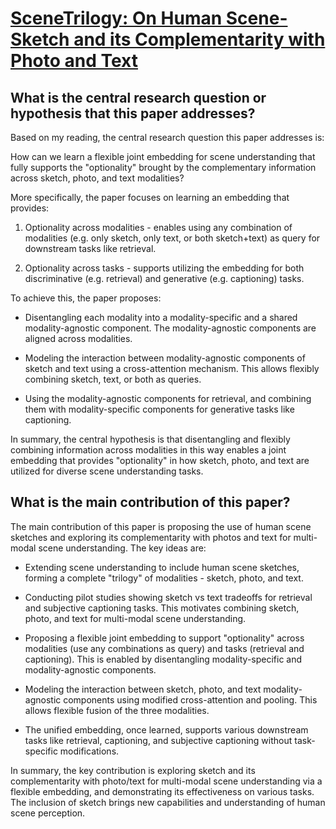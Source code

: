 # [SceneTrilogy: On Human Scene-Sketch and its Complementarity with Photo   and Text](https://arxiv.org/abs/2204.11964)

## What is the central research question or hypothesis that this paper addresses?

 Based on my reading, the central research question this paper addresses is:

How can we learn a flexible joint embedding for scene understanding that fully supports the "optionality" brought by the complementary information across sketch, photo, and text modalities?

More specifically, the paper focuses on learning an embedding that provides:

1) Optionality across modalities - enables using any combination of modalities (e.g. only sketch, only text, or both sketch+text) as query for downstream tasks like retrieval.

2) Optionality across tasks - supports utilizing the embedding for both discriminative (e.g. retrieval) and generative (e.g. captioning) tasks. 

To achieve this, the paper proposes:

- Disentangling each modality into a modality-specific and a shared modality-agnostic component. The modality-agnostic components are aligned across modalities.

- Modeling the interaction between modality-agnostic components of sketch and text using a cross-attention mechanism. This allows flexibly combining sketch, text, or both as queries.

- Using the modality-agnostic components for retrieval, and combining them with modality-specific components for generative tasks like captioning.

In summary, the central hypothesis is that disentangling and flexibly combining information across modalities in this way enables a joint embedding that provides "optionality" in how sketch, photo, and text are utilized for diverse scene understanding tasks.


## What is the main contribution of this paper?

 The main contribution of this paper is proposing the use of human scene sketches and exploring its complementarity with photos and text for multi-modal scene understanding. The key ideas are:

- Extending scene understanding to include human scene sketches, forming a complete "trilogy" of modalities - sketch, photo, and text.

- Conducting pilot studies showing sketch vs text tradeoffs for retrieval and subjective captioning tasks. This motivates combining sketch, photo, and text for multi-modal scene understanding. 

- Proposing a flexible joint embedding to support "optionality" across modalities (use any combinations as query) and tasks (retrieval and captioning). This is enabled by disentangling modality-specific and modality-agnostic components.

- Modeling the interaction between sketch, photo, and text modality-agnostic components using modified cross-attention and pooling. This allows flexible fusion of the three modalities.

- The unified embedding, once learned, supports various downstream tasks like retrieval, captioning, and subjective captioning without task-specific modifications.

In summary, the key contribution is exploring sketch and its complementarity with photo/text for multi-modal scene understanding via a flexible embedding, and demonstrating its effectiveness on various tasks. The inclusion of sketch brings new capabilities and understanding of human scene perception.
